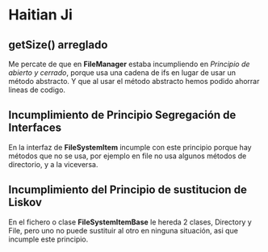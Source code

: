 Haitian Ji
===========

getSize() arreglado
---------------------
Me percate de que en **FileManager** estaba incumpliendo en *Principio de abierto y cerrado*, porque usa una cadena de ifs en lugar de usar un método abstracto.
Y que al usar el método abstracto hemos podido ahorrar lineas de codigo.

Incumplimiento de **Principio Segregación de Interfaces**
-----------------------------------------------------------

En la interfaz de **FileSystemItem** incumple con este principio porque hay métodos que no se usa, por ejemplo en file no usa algunos métodos de directorio, y a la viceversa.

Incumplimiento del **Principio de sustitucion de Liskov**
-----------------------------------------------------------

En el fichero o clase **FileSystemItemBase** le hereda 2 clases, Directory y File, pero uno no puede sustituir al otro en ninguna situación, asi que incumple este principio.
